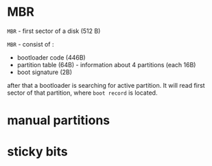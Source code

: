 # MBR

`MBR` -  first sector of a disk (512 B)

`MBR` - consist of :
* bootloader code (446B)
* partition table (64B) - information about 4 partitions (each 16B)
* boot signature (2B)

after that a bootloader is searching for active partition. It will read first sector of that partition, where `boot record` is located. 

# manual partitions


# sticky bits

